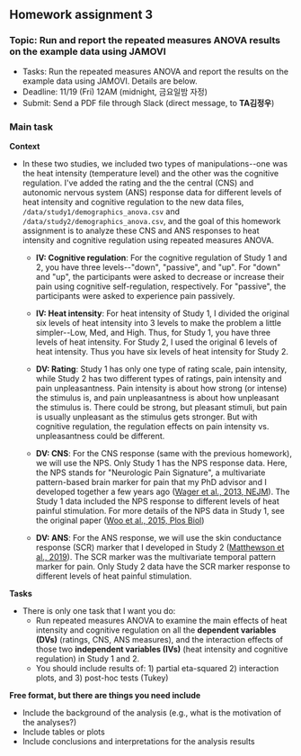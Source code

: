 ## Homework assignment 3

### Topic: Run and report the repeated measures ANOVA results on the example data using JAMOVI


- Tasks: Run the repeated measures ANOVA and report the results on the example data using JAMOVI. Details are below.
- Deadline: 11/19 (Fri) 12AM (midnight, 금요일밤 자정)
- Submit: Send a PDF file through Slack (direct message, to **TA김정우**)


### Main task

**Context**

- In these two studies, we included two types of manipulations--one was the heat intensity (temperature level) and the other was the cognitive regulation. I've added the rating and the the central (CNS) and autonomic nervous system (ANS) response data for different levels of heat intensity and cognitive regulation to the new data files, `/data/study1/demographics_anova.csv` and `/data/study2/demographics_anova.csv`, and the goal of this homework assignment is to analyze these CNS and ANS responses to heat intensity and cognitive regulation using repeated measures ANOVA. 

   - **IV: Cognitive regulation**: For the cognitive regulation of Study 1 and 2, you have three levels--"down", "passive", and "up". For "down" and "up", the participants were asked to decrease or increase their pain using cognitive self-regulation, respectively. For "passive", the participants were asked to experience pain passively. 

   - **IV: Heat intensity**: For heat intensity of Study 1, I divided the original six levels of heat intensity into 3 levels to make the problem a little simpler--Low, Med, and High. Thus, for Study 1, you have three levels of heat intensity. For Study 2, I used the original 6 levels of heat intensity. Thus you have six levels of heat intensity for Study 2. 

   - **DV: Rating**: Study 1 has only one type of rating scale, pain intensity, while Study 2 has two different types of ratings, pain intensity and pain unpleasantness. Pain intensity is about how strong (or intense) the stimulus is, and pain unpleasantness is about how unpleasant the stimulus is. There could be strong, but pleasant stimuli, but pain is usually unpleasant as the stimulus gets stronger. But with cognitive regulation, the regulation effects on pain intensity vs. unpleasantness could be different. 

   - **DV: CNS**: For the CNS response (same with the previous homework), we will use the NPS. Only Study 1 has the NPS response data. Here, the NPS stands for "Neurologic Pain Signature", a multivariate pattern-based brain marker for pain that my PhD advisor and I developed together a few years ago ([Wager et al., 2013, NEJM](https://cocoanlab.github.io/pdfs/Wager_2013_NEJM.pdf)). The Study 1 data included the NPS response to different levels of heat painful stimulation. For more details of the NPS data in Study 1, see the original paper ([Woo et al., 2015, Plos Biol](https://cocoanlab.github.io/pdfs/Woo_2015_Plos_Biol.pdf))

   - **DV: ANS**: For the ANS response, we will use the skin conductance response (SCR) marker that I developed in Study 2 ([Matthewson et al., 2019](https://cocoanlab.github.io/pdfs/Matthewson_etal_2019.pdf)). The SCR marker was the multivariate temporal pattern marker  for pain. Only Study 2 data have the SCR marker response to different levels of heat painful stimulation. 


**Tasks**

- There is only one task that I want you do: 
  - Run repeated measures ANOVA to examine the main effects of heat intensity and cognitive regulation on all the **dependent variables (DVs)**  (ratings, CNS, ANS measures), and the interaction effects of those two **independent variables (IVs)** (heat intensity and cognitive regulation) in Study 1 and 2. 
  - You should include results of: 1) partial eta-squared 2) interaction plots, and 3) post-hoc tests (Tukey)


**Free format, but there are things you need include**

- Include the background of the analysis (e.g., what is the motivation of the analyses?)
- Include tables or plots
- Include conclusions and interpretations for the analysis results